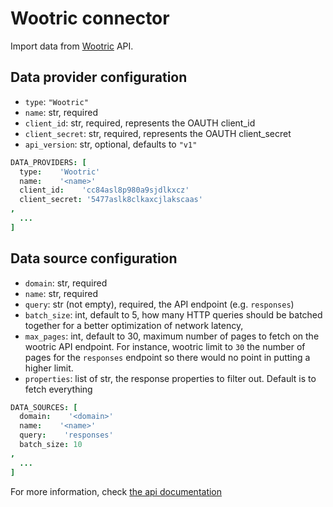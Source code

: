 # Wootric connector

Import data from [Wootric](https://www.wootric.com) API.

## Data provider configuration

* `type`: `"Wootric"`
* `name`: str, required
* `client_id`: str, required, represents the OAUTH client_id
* `client_secret`: str, required, represents the OAUTH client_secret
* `api_version`: str, optional, defaults to `"v1"`

```coffee
DATA_PROVIDERS: [
  type:    'Wootric'
  name:    '<name>'
  client_id:    'cc84asl8p980a9sjdlkxcz'
  client_secret: '5477aslk8clkaxcjlakscaas'
,
  ...
]
```

## Data source configuration

* `domain`: str, required
* `name`: str, required
* `query`: str (not empty), required, the API endpoint (e.g. `responses`)
* `batch_size`: int, default to 5, how many HTTP queries should be batched together
  for a better optimization of network latency,
* `max_pages`: int, default to 30, maximum number of pages to fetch on the wootric API
  endpoint. For instance, wootric limit to `30` the number of pages for the `responses`
  endpoint so there would no point in putting a higher limit.
* `properties`: list of str, the response properties to filter out. Default is to
  fetch everything

```coffee
DATA_SOURCES: [
  domain:    '<domain>'
  name:    '<name>'
  query:    'responses'
  batch_size: 10
,
  ...
]
```

For more information, check [the api documentation](https://docs.wootric.com/api)
